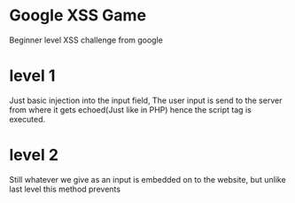 # Google XSS Game

Beginner level XSS challenge from google

# level 1

Just basic <script>alert("Ok")</script> injection into the input field, The user input is send to the server from where it gets echoed(Just like in PHP) hence the script tag is executed.

# level 2

Still whatever we give as an input is embedded on to the website, but unlike last level this method prevents <script> tag execution so we had find another way to get execute here we  can give an input like this <img src="x" onerror='alert("OMG")'> , Here the img tag will try to load the image content from the source x which will result in an error, so the onerror event will be called which will inturn call the alert function.

# level 3

An interesting level indeed so inspecting the source code we could see that the tab number gets embedded in the img tag , so we could pass something like 'onerror="alert('OMG')",
So here we're closing the source tag and there would be an error loading the image and then same thing as level 2.

# level 4

Here the user input is send as a get request to the server which has some python backend to it, the backend returns a template which has the value of timer as set by the user, and we're passing this value to startimer function when onload event happens, onload="startTimer('{{ timer }}');" if the timer value is 3');alert("omg" the code becomes
onload="startTimer('3');alert("omg");" hence alert will get executed.

# level 5

In input field where we have to input out email actually in the backend the server gets the name of the parameter from the url and sets it as the value for next variable which is used as the hyperlink for the a tag hence if we pass href=```javascript:alert("omg")``` as  a parameter then then it will get set the href for the a attribute so when the user clicks on the a tag the javascript code gets executed.

# level 6

So in this level The value after the hash was taken to be a source of a script and is thereby executed, so if we give malicious url aftet the anchor in the url then the malicious content gets executed.Here i've used webhook.site to make the malicious content hosting url, with MIME type as text/javascript